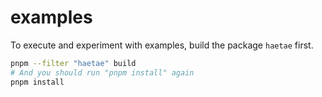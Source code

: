 # examples

To execute and experiment with examples, build the package `haetae` first.

```bash
pnpm --filter "haetae" build
# And you should run "pnpm install" again
pnpm install
```
